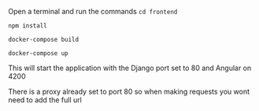 Open a terminal and run the commands
`cd frontend`

`npm install`

`docker-compose build`

`docker-compose up`

This will start the application with the Django port set to 80 and Angular on 4200

There is a proxy already set to port 80 so when making requests you wont need to add the full url
